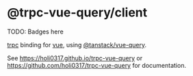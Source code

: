 # @trpc-vue-query/client

TODO: Badges here

[trpc] binding for [vue], using [@tanstack/vue-query].

[trpc]: https://trpc.io
[vue]: https://vuejs.org/
[@tanstack/vue-query]: https://tanstack.com/query/latest

See <https://holi0317.github.io/trpc-vue-query> or <https://github.com/holi0317/trpc-vue-query> for documentation.
